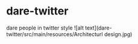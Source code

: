 # dare-twitter
dare people in twitter style
![alt text](dare-twitter/src/main/resources/Architecturl design.jpg)
